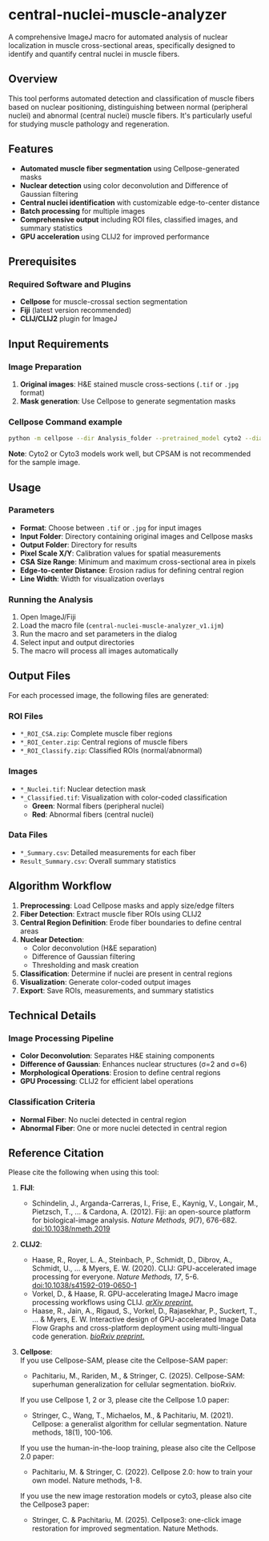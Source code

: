 # central-nuclei-muscle-analyzer

A comprehensive ImageJ macro for automated analysis of nuclear localization in muscle cross-sectional areas, specifically designed to identify and quantify central nuclei in muscle fibers.

## Overview

This tool performs automated detection and classification of muscle fibers based on nuclear positioning, distinguishing between normal (peripheral nuclei) and abnormal (central nuclei) muscle fibers. It's particularly useful for studying muscle pathology and regeneration.

## Features

- **Automated muscle fiber segmentation** using Cellpose-generated masks
- **Nuclear detection** using color deconvolution and Difference of Gaussian filtering
- **Central nuclei identification** with customizable edge-to-center distance
- **Batch processing** for multiple images
- **Comprehensive output** including ROI files, classified images, and summary statistics
- **GPU acceleration** using CLIJ2 for improved performance

## Prerequisites

### Required Software and Plugins
- **Cellpose** for muscle-crossal section segmentation
- **Fiji** (latest version recommended)
- **CLIJ/CLIJ2** plugin for ImageJ

## Input Requirements

### Image Preparation
1. **Original images**: H&E stained muscle cross-sections (`.tif` or `.jpg` format)
2. **Mask generation**: Use Cellpose to generate segmentation masks

### Cellpose Command example
```bash
python -m cellpose --dir Analysis_folder --pretrained_model cyto2 --diameter 100. --verbose --save_png --no_npy
```
**Note**: Cyto2 or Cyto3 models work well, but CPSAM is not recommended for the sample image.

## Usage

### Parameters
- **Format**: Choose between `.tif` or `.jpg` for input images
- **Input Folder**: Directory containing original images and Cellpose masks
- **Output Folder**: Directory for results
- **Pixel Scale X/Y**: Calibration values for spatial measurements
- **CSA Size Range**: Minimum and maximum cross-sectional area in pixels
- **Edge-to-center Distance**: Erosion radius for defining central region
- **Line Width**: Width for visualization overlays

### Running the Analysis
1. Open ImageJ/Fiji
2. Load the macro file (`central-nuclei-muscle-analyzer_v1.ijm`)
3. Run the macro and set parameters in the dialog
4. Select input and output directories
5. The macro will process all images automatically

## Output Files

For each processed image, the following files are generated:

### ROI Files
- `*_ROI_CSA.zip`: Complete muscle fiber regions
- `*_ROI_Center.zip`: Central regions of muscle fibers
- `*_ROI_Classify.zip`: Classified ROIs (normal/abnormal)

### Images
- `*_Nuclei.tif`: Nuclear detection mask
- `*_Classified.tif`: Visualization with color-coded classification
  - **Green**: Normal fibers (peripheral nuclei)
  - **Red**: Abnormal fibers (central nuclei)

### Data Files
- `*_Summary.csv`: Detailed measurements for each fiber
- `Result_Summary.csv`: Overall summary statistics

## Algorithm Workflow

1. **Preprocessing**: Load Cellpose masks and apply size/edge filters
2. **Fiber Detection**: Extract muscle fiber ROIs using CLIJ2
3. **Central Region Definition**: Erode fiber boundaries to define central areas
4. **Nuclear Detection**: 
   - Color deconvolution (H&E separation)
   - Difference of Gaussian filtering
   - Thresholding and mask creation
5. **Classification**: Determine if nuclei are present in central regions
6. **Visualization**: Generate color-coded output images
7. **Export**: Save ROIs, measurements, and summary statistics

## Technical Details

### Image Processing Pipeline
- **Color Deconvolution**: Separates H&E staining components
- **Difference of Gaussian**: Enhances nuclear structures (σ=2 and σ=6)
- **Morphological Operations**: Erosion to define central regions
- **GPU Processing**: CLIJ2 for efficient label operations

### Classification Criteria
- **Normal Fiber**: No nuclei detected in central region
- **Abnormal Fiber**: One or more nuclei detected in central region


## Reference Citation

Please cite the following when using this tool:
1. **FIJI**:
   - Schindelin, J., Arganda-Carreras, I., Frise, E., Kaynig, V., Longair, M., Pietzsch, T., ... & Cardona, A. (2012). Fiji: an open-source platform for biological-image analysis. *Nature Methods, 9*(7), 676-682. [doi:10.1038/nmeth.2019](https://doi.org/10.1038/nmeth.2019)
2. **CLIJ2**:
   - Haase, R., Royer, L. A., Steinbach, P., Schmidt, D., Dibrov, A., Schmidt, U., ... & Myers, E. W. (2020). CLIJ: GPU-accelerated image processing for everyone. *Nature Methods, 17*, 5-6. [doi:10.1038/s41592-019-0650-1](https://doi.org/10.1038/s41592-019-0650-1)
   - Vorkel, D., & Haase, R. GPU-accelerating ImageJ Macro image processing workflows using CLIJ. [*arXiv preprint*.](https://arxiv.org/abs/2008.11799)
   - Haase, R., Jain, A., Rigaud, S., Vorkel, D., Rajasekhar, P., Suckert, T., ... & Myers, E. W. Interactive design of GPU-accelerated Image Data Flow Graphs and cross-platform deployment using multi-lingual code generation. [*bioRxiv preprint*.](https://www.biorxiv.org/content/10.1101/2020.11.19.386565v1)
3. **Cellpose**:  
   If you use Cellpose-SAM, please cite the Cellpose-SAM paper:  
   - Pachitariu, M., Rariden, M., & Stringer, C. (2025). Cellpose-SAM: superhuman generalization for cellular segmentation. bioRxiv.

   If you use Cellpose 1, 2 or 3, please cite the Cellpose 1.0 paper:  
   - Stringer, C., Wang, T., Michaelos, M., & Pachitariu, M. (2021). Cellpose: a generalist algorithm for cellular segmentation. Nature methods, 18(1), 100-106.

   If you use the human-in-the-loop training, please also cite the Cellpose 2.0 paper:  
   - Pachitariu, M. & Stringer, C. (2022). Cellpose 2.0: how to train your own model. Nature methods, 1-8.

   If you use the new image restoration models or cyto3, please also cite the Cellpose3 paper:  
   - Stringer, C. & Pachitariu, M. (2025). Cellpose3: one-click image restoration for improved segmentation. Nature Methods.
